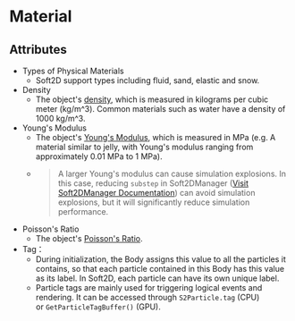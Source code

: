 # Material

## Attributes

- Types of Physical Materials
  - Soft2D support types including fluid, sand, elastic and snow.
- Density
  - The object's [density](https://en.wikipedia.org/wiki/Density), which is measured in kilograms per cubic meter (kg/m^3). Common materials such as water have a density of 1000 kg/m^3.
- Young's Modulus
  - The object's [Young's Modulus](https://en.wikipedia.org/wiki/Young%27s_modulus), which is measured in MPa (e.g.  A material similar to jelly, with Young's modulus ranging from approximately 0.01 MPa to 1 MPa).
  - > A larger Young's modulus can cause simulation explosions. In this case, reducing `substep` in Soft2DManager ([Visit Soft2DManager Documentation](./Soft2DManager.md)) can avoid simulation explosions, but it will significantly reduce simulation performance.
- Poisson's Ratio
  - The object's [Poisson's Ratio](https://en.wikipedia.org/wiki/Poisson%27s_ratio).
- Tag：
  - During initialization, the Body assigns this value to all the particles it contains, so that each particle contained in this Body has this value as its label. In Soft2D, each particle can have its own unique label.
  - Particle tags are mainly used for triggering logical events and rendering. It can be accessed through `S2Particle.tag` (CPU) or `GetParticleTagBuffer()` (GPU).